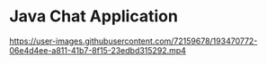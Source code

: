 <h1> Java Chat Application </h1>



https://user-images.githubusercontent.com/72159678/193470772-06e4d4ee-a811-41b7-8f15-23edbd315292.mp4

